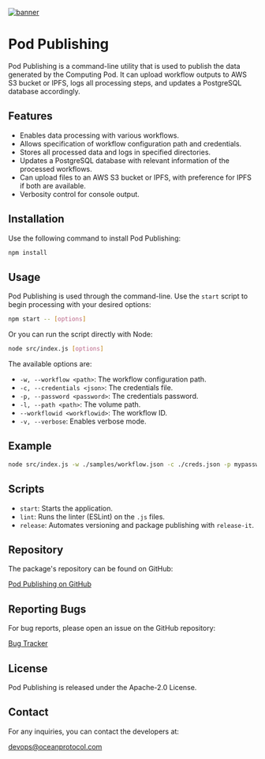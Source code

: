 [![banner](https://raw.githubusercontent.com/oceanprotocol/art/master/github/repo-banner%402x.png)](https://oceanprotocol.com)

# Pod Publishing

Pod Publishing is a command-line utility that is used to publish the data generated by the Computing Pod. It can upload workflow outputs to AWS S3 bucket or IPFS, logs all processing steps, and updates a PostgreSQL database accordingly.

## Features

- Enables data processing with various workflows.
- Allows specification of workflow configuration path and credentials.
- Stores all processed data and logs in specified directories.
- Updates a PostgreSQL database with relevant information of the processed workflows.
- Can upload files to an AWS S3 bucket or IPFS, with preference for IPFS if both are available.
- Verbosity control for console output.

## Installation

Use the following command to install Pod Publishing:

```bash
npm install
```

## Usage

Pod Publishing is used through the command-line. Use the `start` script to begin processing with your desired options:

```bash
npm start -- [options]
```

Or you can run the script directly with Node:

```bash
node src/index.js [options]
```

The available options are:

- `-w, --workflow <path>`: The workflow configuration path.
- `-c, --credentials <json>`: The credentials file.
- `-p, --password <password>`: The credentials password.
- `-l, --path <path>`: The volume path.
- `--workflowid <workflowid>`: The workflow ID.
- `-v, --verbose`: Enables verbose mode.

## Example

```bash
node src/index.js -w ./samples/workflow.json -c ./creds.json -p mypassword -l ./volumePath --workflowid 12345 -v
```

## Scripts

- `start`: Starts the application.
- `lint`: Runs the linter (ESLint) on the `.js` files.
- `release`: Automates versioning and package publishing with `release-it`.

## Repository

The package's repository can be found on GitHub:

[Pod Publishing on GitHub](https://github.com/oceanprotocol/pod-publishing)

## Reporting Bugs

For bug reports, please open an issue on the GitHub repository:

[Bug Tracker](https://github.com/oceanprotocol/pod-publishing/issues)

## License

Pod Publishing is released under the Apache-2.0 License.

## Contact

For any inquiries, you can contact the developers at:

devops@oceanprotocol.com
